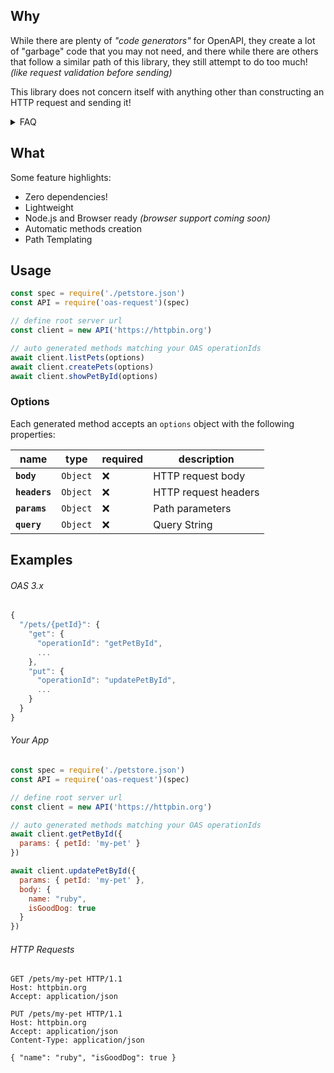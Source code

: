 ## Why

While there are plenty of _"code generators"_ for OpenAPI, they create a lot of "garbage" code that you may not need,
and there while there are others that follow a similar path of this library, they still attempt to do too much! _(like request validation before sending)_

This library does not concern itself with anything other than constructing an HTTP request and sending it!

<details>
  <summary>FAQ</summary>
  
  - **Why no validation?**  
    You should rely on validation & sanitation at the source of truth: The OpenAPI server itself!

</details>

## What

Some feature highlights:

  - Zero dependencies!
  - Lightweight
  - Node.js and Browser ready _(browser support coming soon)_
  - Automatic methods creation
  - Path Templating

## Usage

```js
const spec = require('./petstore.json')
const API = require('oas-request')(spec)

// define root server url
const client = new API('https://httpbin.org')

// auto generated methods matching your OAS operationIds
await client.listPets(options)
await client.createPets(options)
await client.showPetById(options)
```

### Options

Each generated method accepts an `options` object with the following properties:

| name          | type     | required | description          |
| ------------- | -------- | -------- | -------------------- |
| **`body`**    | `Object` | ❌        | HTTP request body    |
| **`headers`** | `Object` | ❌        | HTTP request headers |
| **`params`**  | `Object` | ❌        | Path parameters      |
| **`query`**   | `Object` | ❌        | Query String         |

## Examples

###### OAS 3.x

```js
{
  "/pets/{petId}": {
    "get": {
      "operationId": "getPetById",
      ...
    },
    "put": {
      "operationId": "updatePetById",
      ...
    }
  }
}
```

###### Your App

```js
const spec = require('./petstore.json')
const API = require('oas-request')(spec)

// define root server url
const client = new API('https://httpbin.org')

// auto generated methods matching your OAS operationIds
await client.getPetById({
  params: { petId: 'my-pet' }
})

await client.updatePetById({
  params: { petId: 'my-pet' },
  body: {
    name: "ruby",
    isGoodDog: true
  }
})
```

###### HTTP Requests

```http
GET /pets/my-pet HTTP/1.1
Host: httpbin.org
Accept: application/json
```

```http
PUT /pets/my-pet HTTP/1.1
Host: httpbin.org
Accept: application/json
Content-Type: application/json

{ "name": "ruby", "isGoodDog": true }
```
